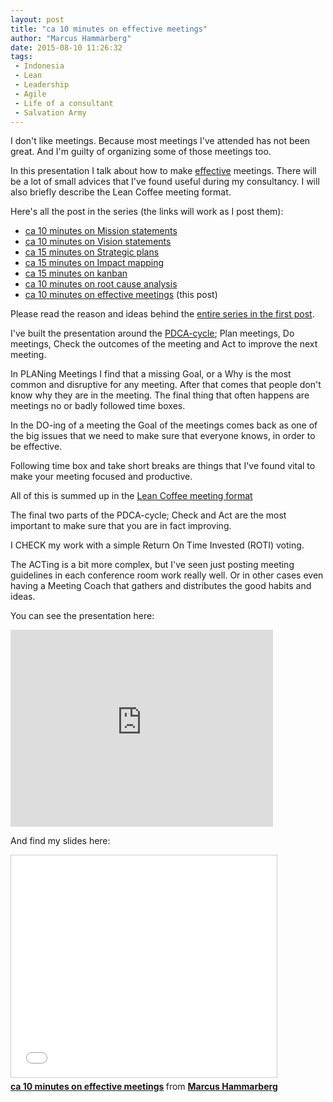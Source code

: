 ```yaml
---
layout: post
title: "ca 10 minutes on effective meetings"
author: "Marcus Hammarberg"
date: 2015-08-10 11:26:32
tags:
 - Indonesia
 - Lean
 - Leadership
 - Agile
 - Life of a consultant
 - Salvation Army
---
```


I don't like meetings. Because most meetings I've attended has not been great. And I'm guilty of organizing some of those meetings too.

In this presentation I talk about how to make [effective](https://www.marcusoft.net/2015/01/i-dont-care-about-efficiency-until-we-know-our-goal.html) meetings. There will be a lot of small advices that I've found useful during my consultancy. I will also briefly describe the Lean Coffee meeting format.

Here's all the post in the series (the links will work as I post them):

* [ca 10 minutes on Mission statements](/2015/06/ca-minutes-on-mission.html)
* [ca 10 minutes on Vision statements](/2015/06/ca-minutes-on-vision-statements.html)
* [ca 15 minutes on Strategic plans](/2015/06/ca-minutes-on-strategic-plans.html)
* [ca 15 minutes on Impact mapping](/2015/06/ca-minutes-on-impact-mapping.html)
* [ca 15 minutes on kanban](/2015/06/ca-minutes-on-kanban.html)
* [ca 10 minutes on root cause analysis](/2015/07/ca-minutes-on-root-cause-analysis.html)
* [ca 10 minutes on effective meetings](/2015/08/ca-minutes-on-effective-meetings.html)  (this post)

Please read the reason and ideas behind the [entire series in the first post](/2015/06/new-series-marcus-on-business.html).

<!-- excerpt-end -->

I've built the presentation around the [PDCA-cycle](https://en.wikipedia.org/wiki/PDCA); Plan meetings, Do meetings, Check the outcomes of the meeting and Act to improve the next meeting.

In PLANing Meetings I find that a missing Goal, or a Why is the most common and disruptive for any meeting. After that comes that people don't know why they are in the meeting.
The final thing that often happens are meetings no or badly followed time boxes.

In the DO-ing of a meeting the Goal of the meetings comes back as one of the big issues that we need to make sure that everyone knows, in order to be effective.

Following time box and take short breaks are things that I've found vital to make your meeting focused and productive.

All of this is summed up in the [Lean Coffee meeting format](https://www.marcusoft.net/2013/01/how-to-run-leancoffee-discussion.html)

The final two parts of the PDCA-cycle; Check and Act are the most important to make sure that you are in fact improving.

I CHECK my work with a simple Return On Time Invested (ROTI) voting.

The ACTing is a bit more complex, but I've seen just posting meeting guidelines in each conference room work really well. Or in other cases even having a Meeting Coach that gathers and distributes the good habits and ideas.

You can see the presentation here:

<iframe width="420" height="315" src="https://www.youtube.com/embed/LR_iTFLR7mo" frameborder="0" allowfullscreen></iframe>

And find my slides here:

<iframe src="//www.slideshare.net/slideshow/embed_code/key/2EPdjiA07SJUpw" width="425" height="355" frameborder="0" marginwidth="0" marginheight="0" scrolling="no" style="border:1px solid #CCC; border-width:1px; margin-bottom:5px; max-width: 100%;" allowfullscreen> </iframe> <div style="margin-bottom:5px"> <strong> <a href="//www.slideshare.net/marcusoftnet/ca-10-minutes-on-effective-meetings" title="ca 10 minutes on effective meetings" target="_blank">ca 10 minutes on effective meetings</a> </strong> from <strong><a href="//www.slideshare.net/marcusoftnet" target="_blank">Marcus Hammarberg</a></strong> </div>
